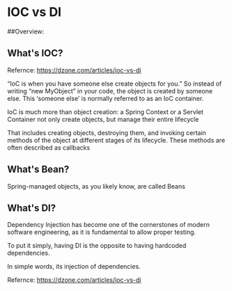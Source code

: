 # IOC vs DI

##Overview:

## What's IOC?

Refernce: https://dzone.com/articles/ioc-vs-di


“IoC is when you have someone else create objects for you.” So instead of writing “new MyObject” in your code, the object is created by someone else. This ‘someone else’ is normally referred to as an IoC container.


IoC is much more than object creation: a Spring Context or a Servlet Container not only create objects, but manage their entire lifecycle

That includes creating objects, destroying them, and invoking certain methods of the object at different stages of its lifecycle. These methods are often described as callbacks


## What's Bean?

Spring-managed objects, as you likely know, are called Beans
 
## What's DI?

Dependency Injection has become one of the cornerstones of modern software engineering, as it is fundamental to allow proper testing.

To put it simply, having DI is the opposite to having hardcoded dependencies.

In simple words, its injection of dependencies.

Refernce: https://dzone.com/articles/ioc-vs-di